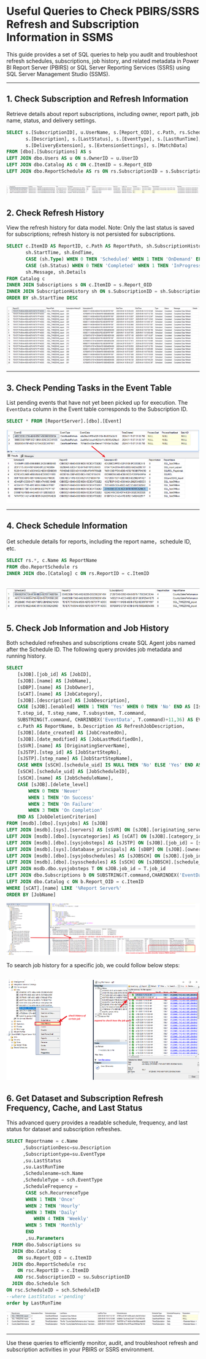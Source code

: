 # Useful Queries to Check PBIRS/SSRS Refresh and Subscription Information in SSMS

This guide provides a set of SQL queries to help you audit and troubleshoot refresh schedules, subscriptions, job history, and related metadata in Power BI Report Server (PBIRS) or SQL Server Reporting Services (SSRS) using SQL Server Management Studio (SSMS).

---

## 1. Check Subscription and Refresh Information

Retrieve details about report subscriptions, including owner, report path, job name, status, and delivery settings.

```sql
SELECT s.[SubscriptionID], u.UserName, s.[Report_OID], c.Path, rs.ScheduleID AS SQLJobName,
       s.[Description], s.[LastStatus], s.[EventType], s.[LastRunTime], s.[Parameters],
       s.[DeliveryExtension], s.[ExtensionSettings], s.[MatchData]
FROM [dbo].[Subscriptions] AS s
LEFT JOIN dbo.Users AS u ON s.OwnerID = u.UserID
LEFT JOIN dbo.Catalog AS c ON c.ItemID = s.Report_OID
LEFT JOIN dbo.ReportSchedule AS rs ON rs.SubscriptionID = s.SubscriptionID
```
![Sample Queries and Output](../Image/Image69.png)
---

## 2. Check Refresh History

View the refresh history for data model. Note: Only the last status is saved for subscriptions; refresh history is not persisted for subscriptions.

```sql
SELECT c.ItemID AS ReportID, c.Path AS ReportPath, sh.SubscriptionHistoryID, sh.SubscriptionID,
       sh.StartTime, sh.EndTime,
       CASE (sh.Type) WHEN 0 THEN 'Scheduled' WHEN 1 THEN 'OnDemand' ELSE CONVERT(varchar(5), sh.Type) END AS Type,
       CASE (sh.Status) WHEN 0 THEN 'Completed' WHEN 1 THEN 'InProgress' WHEN 2 THEN 'Failed' ELSE CONVERT(varchar(5), sh.Status) END AS Status,
       sh.Message, sh.Details
FROM Catalog c
INNER JOIN Subscriptions s ON c.ItemID = s.Report_OID
INNER JOIN SubscriptionHistory sh ON s.SubscriptionID = sh.SubscriptionID
ORDER BY sh.StartTime DESC
```
![Sample Queries and Output](../Image/Image70.png)

---

## 3. Check Pending Tasks in the Event Table

List pending events that have not yet been picked up for execution. The `EventData` column in the Event table corresponds to the Subscription ID.

```sql
SELECT * FROM [ReportServer].[dbo].[Event]
```
![Sample Queries and Output](../Image/Image71.png)

---

## 4. Check Schedule Information

Get schedule details for reports, including the report name，schedule ID, etc.

```sql
SELECT rs.*, c.Name AS ReportName
FROM dbo.ReportSchedule rs
INNER JOIN dbo.[Catalog] c ON rs.ReportID = c.ItemID
```
![Sample Queries and Output](../Image/Image72.png)
---

## 5. Check Job Information and Job History

Both scheduled refreshes and subscriptions create SQL Agent jobs named after the Schedule ID. The following query provides job metadata and running history.

```sql
SELECT
    [sJOB].[job_id] AS [JobID],
    [sJOB].[name] AS [JobName],
    [sDBP].[name] AS [JobOwner],
    [sCAT].[name] AS [JobCategory],
    [sJOB].[description] AS [JobDescription],
    CASE [sJOB].[enabled] WHEN 1 THEN 'Yes' WHEN 0 THEN 'No' END AS [IsEnabled],
    T.step_id, T.step_name, T.subsystem, T.command,
    SUBSTRING(T.command, CHARINDEX('EventData', T.command)+11,36) AS EVENTDATA,
    c.Path AS ReportName, b.Description AS RefreshJobDescription,
    [sJOB].[date_created] AS [JobCreatedOn],
    [sJOB].[date_modified] AS [JobLastModifiedOn],
    [sSVR].[name] AS [OriginatingServerName],
    [sJSTP].[step_id] AS [JobStartStepNo],
    [sJSTP].[step_name] AS [JobStartStepName],
    CASE WHEN [sSCH].[schedule_uid] IS NULL THEN 'No' ELSE 'Yes' END AS [IsScheduled],
    [sSCH].[schedule_uid] AS [JobScheduleID],
    [sSCH].[name] AS [JobScheduleName],
    CASE [sJOB].[delete_level]
        WHEN 0 THEN 'Never'
        WHEN 1 THEN 'On Success'
        WHEN 2 THEN 'On Failure'
        WHEN 3 THEN 'On Completion'
    END AS [JobDeletionCriterion]
FROM [msdb].[dbo].[sysjobs] AS [sJOB]
LEFT JOIN [msdb].[sys].[servers] AS [sSVR] ON [sJOB].[originating_server_id] = [sSVR].[server_id]
LEFT JOIN [msdb].[dbo].[syscategories] AS [sCAT] ON [sJOB].[category_id] = [sCAT].[category_id]
LEFT JOIN [msdb].[dbo].[sysjobsteps] AS [sJSTP] ON [sJOB].[job_id] = [sJSTP].[job_id] AND [sJOB].[start_step_id] = [sJSTP].[step_id]
LEFT JOIN [msdb].[sys].[database_principals] AS [sDBP] ON [sJOB].[owner_sid] = [sDBP].[sid]
LEFT JOIN [msdb].[dbo].[sysjobschedules] AS [sJOBSCH] ON [sJOB].[job_id] = [sJOBSCH].[job_id]
LEFT JOIN [msdb].[dbo].[sysschedules] AS [sSCH] ON [sJOBSCH].[schedule_id] = [sSCH].[schedule_id]
LEFT JOIN msdb.dbo.sysjobsteps T ON sJOB.job_id = T.job_id
LEFT JOIN dbo.Subscriptions b ON SUBSTRING(T.command,CHARINDEX('EventData',T.command)+11,36) = b.SubscriptionID
LEFT JOIN dbo.Catalog c ON b.Report_OID = c.ItemID
WHERE [sCAT].[name] LIKE '%Report Server%'
ORDER BY [JobName]
```
![Sample Queries and Output](../Image/Image73.png)

To search job history for a specific job, we could follow below steps:

![Sample Queries and Output](../Image/Image74.png)
---

## 6. Get Dataset and Subscription Refresh Frequency, Cache, and Last Status

This advanced query provides a readable schedule, frequency, and last status for dataset and subscription refreshes.

```sql
SELECT Reportname = c.Name 
      ,SubscriptionDesc=su.Description 
      ,Subscriptiontype=su.EventType 
      ,su.LastStatus 
      ,su.LastRunTime 
      ,Schedulename=sch.Name 
      ,ScheduleType = sch.EventType 
      ,ScheduleFrequency = 
       CASE sch.RecurrenceType 
       WHEN 1 THEN 'Once' 
       WHEN 2 THEN 'Hourly' 
       WHEN 3 THEN 'Daily'
          WHEN 4 THEN 'Weekly'
       WHEN 5 THEN 'Monthly' 
       END 
       ,su.Parameters 
  FROM dbo.Subscriptions su 
  JOIN dbo.Catalog c 
    ON su.Report_OID = c.ItemID 
  JOIN dbo.ReportSchedule rsc 
    ON rsc.ReportID = c.ItemID 
   AND rsc.SubscriptionID = su.SubscriptionID 
  JOIN dbo.Schedule Sch 
ON rsc.ScheduleID = sch.ScheduleID
--where LastStatus ='pending'
order by LastRunTime
```

![Sample Queries and Output](../Image/Image75.png)

---

Use these queries to efficiently monitor, audit, and troubleshoot refresh and subscription activities in your PBIRS or SSRS environment.
